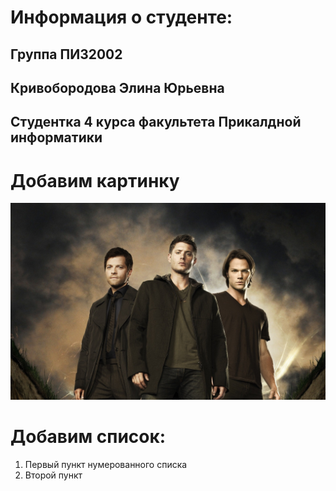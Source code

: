 # Информация о студенте:
## Группа ПИЗ2002
## Кривобородова Элина Юрьевна
## Студентка 4 курса факультета Прикалдной информатики

# Добавим картинку
![ds](Supernatural.png)
# Добавим список:
1. Первый пункт нумерованного списка
2. Второй пункт
